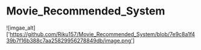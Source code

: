 # Movie_Recommended_System


![imgae_alt]['https://github.com/Riku157/Movie_Recommended_System/blob/7e9c8a1f439b7f16b388c7aa25829956278849db/image.png']
